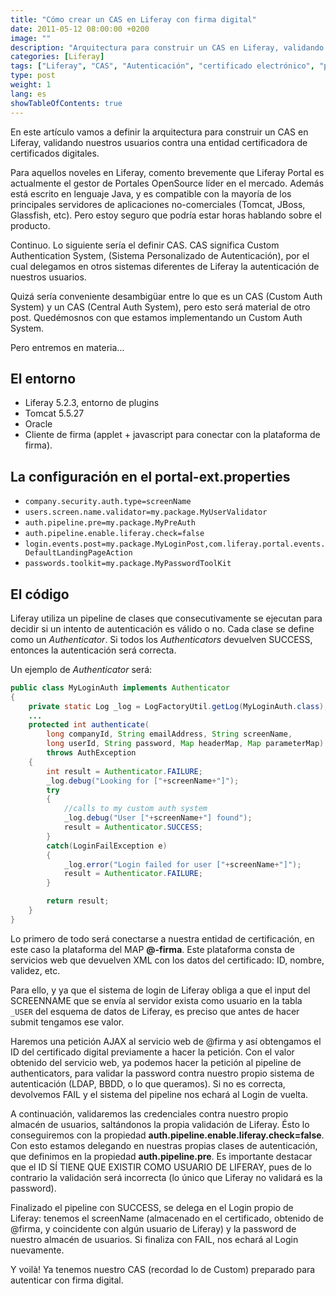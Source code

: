 ```yaml
---
title: "Cómo crear un CAS en Liferay con firma digital"
date: 2011-05-12 08:00:00 +0200
image: ""
description: "Arquitectura para construir un CAS en Liferay, validando usuarios contra una entidad certificadora de certificados digitales."
categories: [Liferay]
tags: ["Liferay", "CAS", "Autenticación", "certificado electrónico", "plugins", "Java"]
type: post
weight: 1
lang: es
showTableOfContents: true
---
```


En este artículo vamos a definir la arquitectura para construir un CAS en Liferay, validando nuestros usuarios contra una entidad certificadora de certificados digitales.

Para aquellos noveles en Liferay, comento brevemente que Liferay Portal es actualmente el gestor de Portales OpenSource líder en el mercado. Además está escrito en lenguaje Java, y es compatible con la mayoría de los principales servidores de aplicaciones no-comerciales (Tomcat, JBoss, Glassfish, etc). Pero estoy seguro que podría estar horas hablando sobre el producto.

Continuo. Lo siguiente sería el definir CAS. CAS significa Custom Authentication System, (Sistema Personalizado de Autenticación), por el cual delegamos en otros sistemas diferentes de Liferay la autenticación de nuestros usuarios.

Quizá sería conveniente desambigüar entre lo que es un CAS (Custom Auth System) y un CAS (Central Auth System), pero esto será material de otro post. Quedémosnos con que estamos implementando un Custom Auth System.

Pero entremos en materia...

## El entorno

- Liferay 5.2.3, entorno de plugins
- Tomcat 5.5.27
- Oracle
- Cliente de firma (applet + javascript para conectar con la plataforma de firma).

## La configuración en el portal-ext.properties

- `company.security.auth.type=screenName`
- `users.screen.name.validator=my.package.MyUserValidator`
- `auth.pipeline.pre=my.package.MyPreAuth`
- `auth.pipeline.enable.liferay.check=false`
- `login.events.post=my.package.MyLoginPost,com.liferay.portal.events.DefaultLandingPageAction`
- `passwords.toolkit=my.package.MyPasswordToolKit`

## El código

Liferay utiliza un pipeline de clases que consecutivamente se ejecutan para decidir si un intento de autenticación es válido o no. Cada clase se define como un *Authenticator*. Si todos los *Authenticators* devuelven SUCCESS, entonces la autenticación será correcta.

Un ejemplo de *Authenticator* será:

```java
public class MyLoginAuth implements Authenticator
{
    private static Log _log = LogFactoryUtil.getLog(MyLoginAuth.class);
    ...
    protected int authenticate(
        long companyId, String emailAddress, String screenName,
        long userId, String password, Map headerMap, Map parameterMap)
        throws AuthException
    {
        int result = Authenticator.FAILURE;
        _log.debug("Looking for ["+screenName+"]");
        try
        {
            //calls to my custom auth system
            _log.debug("User ["+screenName+"] found");
            result = Authenticator.SUCCESS;
        }
        catch(LoginFailException e)
        {
            _log.error("Login failed for user ["+screenName+"]");
            result = Authenticator.FAILURE;
        }

        return result;
    }
}
```

Lo primero de todo será conectarse a nuestra entidad de certificación, en este caso la plataforma del MAP **@-firma**. Este plataforma consta de servicios web que devuelven XML con los datos del certificado: ID, nombre, validez, etc.

Para ello, y ya que el sistema de login de Liferay obliga a que el input del SCREENNAME que se envía al servidor exista como usuario en la tabla `_USER` del esquema de datos de Liferay, es preciso que antes de hacer submit tengamos ese valor.

Haremos una petición AJAX al servicio web de @firma y así obtengamos el ID del certificado digital previamente a hacer la petición. Con el valor obtenido del servicio web, ya podemos hacer la petición al pipeline de authenticators, para validar la password contra nuestro propio sistema de autenticación (LDAP, BBDD, o lo que queramos). Si no es correcta, devolvemos FAIL y el sistema del pipeline nos echará al Login de vuelta.

A continuación, validaremos las credenciales contra nuestro propio almacén de usuarios, saltándonos la propia validación de Liferay. Ésto lo conseguiremos con la propiedad **auth.pipeline.enable.liferay.check=false**. Con esto estamos delegando en nuestras propias clases de autenticación, que definimos en la propiedad **auth.pipeline.pre**. Es importante destacar que el ID SÍ TIENE QUE EXISTIR COMO USUARIO DE LIFERAY, pues de lo contrario la validación será incorrecta (lo único que Liferay no validará es la password).

Finalizado el pipeline con SUCCESS, se delega en el Login propio de Liferay: tenemos el screenName (almacenado en el certificado, obtenido de @firma, y coincidente con algún usuario de Liferay) y la password de nuestro almacén de usuarios. Si finaliza con FAIL, nos echará al Login nuevamente.

Y voilà! Ya tenemos nuestro CAS (recordad lo de Custom) preparado para autenticar con firma digital.
